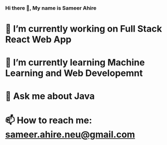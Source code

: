 ### Hi there 👋, My name is Sameer Ahire

# 🔭 I’m currently working on Full Stack React Web App
# 🌱 I’m currently learning Machine Learning and Web Developemnt
# 💬 Ask me about Java 
# 📫 How to reach me: sameer.ahire.neu@gmail.com
       
